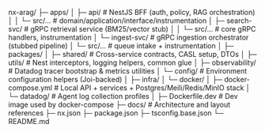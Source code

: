 nx-arag/
├─ apps/
│ ├─ api/              # NestJS BFF (auth, policy, RAG orchestration)
│ │  └─ src/…          # domain/application/interface/instrumentation
│ ├─ search-svc/       # gRPC retrieval service (BM25/vector stub)
│ │  └─ src/…          # core gRPC handlers, instrumentation
│ └─ ingest-svc/       # gRPC ingestion orchestrator (stubbed pipeline)
│    └─ src/…          # queue intake + instrumentation
│
├─ packages/
│ ├─ shared/           # Cross-service contracts, CASL setup, DTOs
│ ├─ utils/            # Nest interceptors, logging helpers, common glue
│ ├─ observability/    # Datadog tracer bootstrap & metrics utilities
│ └─ config/           # Environment configuration helpers (Joi-backed)
│
├─ infra/
│ └─ docker/
│    ├─ docker-compose.yml   # Local API + services + Postgres/Meili/Redis/MinIO stack
│    └─ datadog/             # Agent log collection profiles
│
├─ Dockerfile.dev       # Dev image used by docker-compose
├─ docs/                # Architecture and layout references
├─ nx.json
├─ package.json
├─ tsconfig.base.json
└─ README.md
